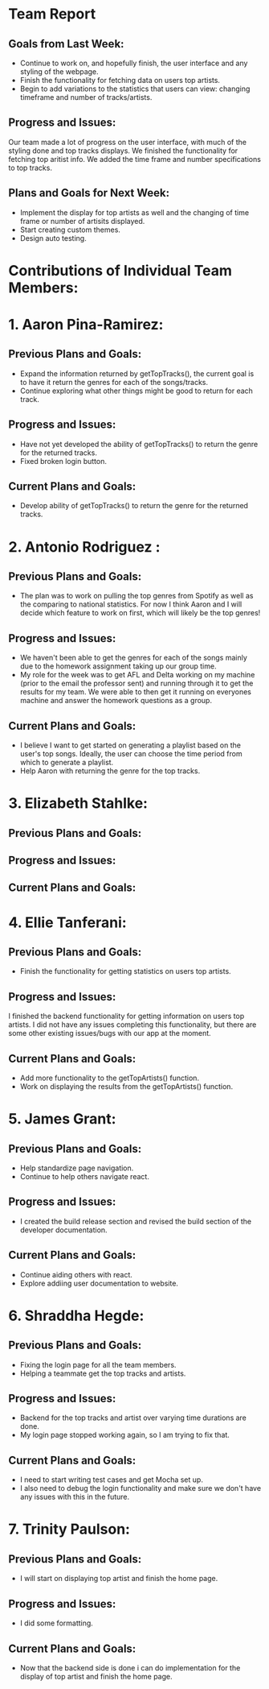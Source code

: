 # Team Report
## Goals from Last Week:
- Continue to work on, and hopefully finish, the user interface and any styling of the webpage.
- Finish the functionality for fetching data on users top artists.
- Begin to add variations to the statistics that users can view: changing timeframe and number of tracks/artists.
## Progress and Issues:
Our team made a lot of progress on the user interface, with much of the styling done and top tracks displays. We finished the functionality for fetching top aritist info. We added the time frame and number specifications to top tracks.
## Plans and Goals for Next Week:
- Implement the display for top artists as well and the changing of time frame or number of artisits displayed.
- Start creating custom themes.
- Design auto testing.

# Contributions of Individual Team Members:
# 1. Aaron Pina-Ramirez:
## Previous Plans and Goals:
- Expand the information returned by getTopTracks(), the current goal is to have it return the genres for each of the songs/tracks.
- Continue exploring what other things might be good to return for each track.

## Progress and Issues:
- Have not yet developed the ability of getTopTracks() to return the genre for the returned tracks.
- Fixed broken login button.

## Current Plans and Goals:
- Develop ability of getTopTracks() to return the genre for the returned tracks.

# 2. Antonio Rodriguez :
## Previous Plans and Goals:
- The plan was to work on pulling the top genres from Spotify as well as the comparing to national statistics. For now I think Aaron and I will decide which feature to work on first, which will likely be the top genres!
## Progress and Issues:
- We haven't been able to get the genres for each of the songs mainly due to the homework assignment taking up our group time.
- My role for the week was to get AFL and Delta working on my machine (prior to the email the professor sent) and running through it to get the results for my team. We were able to then get it running on everyones machine and answer the homework questions as a group.
## Current Plans and Goals:
- I believe I want to get started on generating a playlist based on the user's top songs. Ideally, the user can choose the time period from which to generate a playlist.
- Help Aaron with returning the genre for the top tracks.

# 3. Elizabeth Stahlke:
## Previous Plans and Goals:

## Progress and Issues:

## Current Plans and Goals:


# 4. Ellie Tanferani:
## Previous Plans and Goals:
- Finish the functionality for getting statistics on users top artists.
## Progress and Issues:
I finished the backend functionality for getting information on users top artists. I did not have any issues completing this functionality, but there are some other existing issues/bugs with our app at the moment. 
## Current Plans and Goals:
- Add more functionality to the getTopArtists() function.
- Work on displaying the results from the getTopArtists() function.

# 5. James Grant:
## Previous Plans and Goals:
- Help standardize page navigation.
- Continue to help others navigate react.
## Progress and Issues:
- I created the build release section and revised the build section of the developer documentation.
## Current Plans and Goals:
- Continue aiding others with react.
- Explore addiing user documentation to website.

# 6. Shraddha Hegde:
## Previous Plans and Goals:
- Fixing the login page for all the team members. 
- Helping a teammate get the top tracks and artists. 

## Progress and Issues:
- Backend for the top tracks and artist over varying time 
durations are done. 
- My login page stopped working again, so I am trying to fix that. 

## Current Plans and Goals:
- I need to start writing test cases and get Mocha set up. 
- I also need to debug the login functionality and make sure we
don't have any issues with this in the future. 


# 7. Trinity Paulson:
## Previous Plans and Goals:
- I will start on displaying top artist and finish the home page.
## Progress and Issues:
- I did some formatting.
## Current Plans and Goals:
- Now that the backend side is done i can do implementation for the display of top artist and finish the home page.
